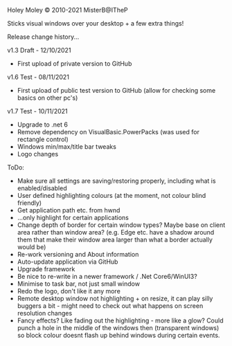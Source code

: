 ﻿Holey Moley
© 2010-2021 MisterB@ITheP

Sticks visual windows over your desktop + a few extra things!

Release change history...

v1.3 Draft - 12/10/2021
- First upload of private version to GitHub

v1.6 Test - 08/11/2021
- First upload of public test version to GitHub (allow for checking some basics on other pc's)

v1.7 Test - 10/11/2021
- Upgrade to .net 6
- Remove dependency on VisualBasic.PowerPacks (was used for rectangle control)
- Windows min/max/title bar tweaks
- Logo changes

ToDo:
- Make sure all settings are saving/restoring properly, including what is enabled/disabled
- User defined highlighting colours (at the moment, not colour blind friendly)
- Get application path etc. from hwnd
- ...only highlight for certain applications
- Change depth of border for certain window types? Maybe base on client area rather than window area? (e.g. Edge etc. have a shadow around them that make their window area larger than what a border actually would be)
- Re-work versioning and About information
- Auto-update application via GitHub
- Upgrade framework
- Be nice to re-write in a newer framework / .Net Core6/WinUI3?
- Minimise to task bar, not just small window
- Redo the logo, don't like it any more
- Remote desktop window not highlighting + on resize, it can play silly buggers a bit - might need to check out what happens on screen resolution changes
- Fancy effects? Like fading out the highlighting - more like a glow? Could punch a hole in the middle of the windows then (transparent windows) so block colour doesnt flash up behind windows during certain events.
